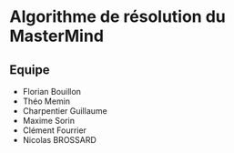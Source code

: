 # Algorithme de résolution du MasterMind

## Equipe

- Florian Bouillon
- Théo Memin
- Charpentier Guillaume
- Maxime Sorin
- Clément Fourrier
- Nicolas BROSSARD
